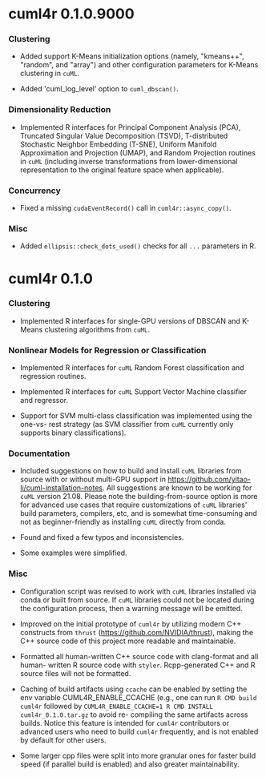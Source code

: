 # cuml4r 0.1.0.9000

### Clustering

- Added support K-Means initialization options (namely, "kmeans++", "random",
  and "array") and other configuration parameters for K-Means clustering in
  `cuML`.

- Added 'cuml_log_level' option to `cuml_dbscan()`.

### Dimensionality Reduction

- Implemented R interfaces for Principal Component Analysis (PCA), Truncated
  Singular Value Decomposition (TSVD), T-distributed Stochastic Neighbor
  Embedding (T-SNE), Uniform Manifold Approximation and Projection (UMAP),
  and Random Projection routines in `cuML` (including inverse transformations
  from lower-dimensional representation to the original feature space when
  applicable).

### Concurrency

- Fixed a missing `cudaEventRecord()` call in `cuml4r::async_copy()`.

### Misc

- Added `ellipsis::check_dots_used()` checks for all `...` parameters in R.

# cuml4r 0.1.0

### Clustering

- Implemented R interfaces for single-GPU versions of DBSCAN and K-Means
  clustering algorithms from `cuML`.

### Nonlinear Models for Regression or Classification

- Implemented R interfaces for `cuML` Random Forest classification and
  regression routines.

- Implemented R interfaces for `cuML` Support Vector Machine classifier and
  regressor.

- Support for SVM multi-class classification was implemented using the one-vs-
  rest strategy (as SVM classifier from `cuML` currently only supports binary
  classifications).

### Documentation

- Included suggestions on how to build and install `cuML` libraries from source
  with or without multi-GPU support in
  https://github.com/yitao-li/cuml-installation-notes. All suggestions are known
  to be working for `cuML` version 21.08. Please note the building-from-source
  option is more for advanced use cases that require customizations of `cuML`
  libraries' build parameters, compilers, etc, and is somewhat time-consuming
  and not as beginner-friendly as installing `cuML` directly from conda.

- Found and fixed a few typos and inconsistencies.

- Some examples were simplified.

### Misc

- Configuration script was revised to work with `cuML` libraries installed via
  conda or built from source. If `cuML` libraries could not be located during
  the configuration process, then a warning message will be emitted.

- Improved on the initial prototype of `cuml4r` by utilizing modern C++
  constructs from `thrust` (https://github.com/NVIDIA/thrust), making the C++
  source code of this project more readable and maintainable.

- Formatted all human-written C++ source code with clang-format and all human-
  written R source code with `styler`. Rcpp-generated C++ and R source files
  will not be formatted.

- Caching of build artifacts using `ccache` can be enabled by setting the env
  variable CUML4R_ENABLE_CCACHE (e.g., one can run `R CMD build cuml4r` followed
  by `CUML4R_ENABLE_CCACHE=1 R CMD INSTALL cuml4r_0.1.0.tar.gz` to avoid re-
  compiling the same artifacts across builds. Notice this feature is intended
  for `cuml4r` contributors or advanced users who need to build `cuml4r`
  frequently, and is not enabled by default for other users.

- Some larger cpp files were split into more granular ones for faster build
  speed (if parallel build is enabled) and also greater maintainability.
